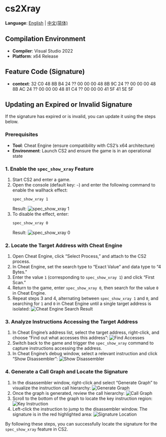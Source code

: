 # cs2Xray

**Language**: [English](#) | [中文(简体)](README_CN.md)

## Compilation Environment
- **Compiler**: Visual Studio 2022
- **Platform**: x64 Release

## Feature Code (Signature)
- **context**: 32 C0 48 8B B4 24 ?? 00 00 00 48 8B 9C 24 ?? 00 00 00 48 8B AC 24 ?? 00 00 00 48 81 C4 ?? 00 00 00 41 5F 41 5E 5F

## Updating an Expired or Invalid Signature

If the signature has expired or is invalid, you can update it using the steps below.

### Prerequisites
- **Tool**: Cheat Engine (ensure compatibility with CS2’s x64 architecture)
- **Environment**: Launch CS2 and ensure the game is in an operational state

### 1. Enable the `spec_show_xray` Feature
1. Start CS2 and enter a game.
2. Open the console (default key: `~`) and enter the following command to enable the wallhack effect:
   ```bash
   spec_show_xray 1
   ```
   Result:
   ![spec_show_xray 1](readme-asset/console1.png)
3. To disable the effect, enter:
   ```bash
   spec_show_xray 0
   ```
   Result:
   ![spec_show_xray 0](readme-asset/console0.png)

### 2. Locate the Target Address with Cheat Engine
1. Open Cheat Engine, click “Select Process,” and attach to the CS2 process.
2. In Cheat Engine, set the search type to “Exact Value” and data type to “4 Bytes.”
3. Enter the value `1` (corresponding to `spec_show_xray 1`) and click “First Scan.”
4. Return to the game, enter `spec_show_xray 0`, then search for the value `0` in Cheat Engine.
5. Repeat steps 3 and 4, alternating between `spec_show_xray 1` and `0`, and searching for `1` and `0` in Cheat Engine until a single target address is isolated:
   ![Cheat Engine Search Result](readme-asset/CEres.png)

### 3. Analyze Instructions Accessing the Target Address
1. In Cheat Engine’s address list, select the target address, right-click, and choose “Find out what accesses this address”:
   ![Find Accesses](readme-asset/CE1.png)
2. Switch back to the game and trigger the `spec_show_xray` command to capture instructions accessing the address.
3. In Cheat Engine’s debug window, select a relevant instruction and click “Show Disassembler”:
   ![Show Disassembler](readme-asset/CE2.png)

### 4. Generate a Call Graph and Locate the Signature
1. In the disassembler window, right-click and select “Generate Graph” to visualize the instruction call hierarchy:
   ![Generate Graph](readme-asset/CE3.png)
2. Once the graph is generated, review the call hierarchy:
   ![Call Graph](readme-asset/tb1.png)
3. Scroll to the bottom of the graph to locate the key instruction region:
   ![Key Instruction](readme-asset/tb2.png)
4. Left-click the instruction to jump to the disassembler window. The signature is in the red highlighted area:
   ![Signature Location](readme-asset/CE4.png)

By following these steps, you can successfully locate the signature for the `spec_show_xray` feature in CS2.